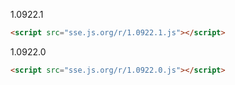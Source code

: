 1.0922.1
```html
<script src="sse.js.org/r/1.0922.1.js"></script>
```
1.0922.0
```html
<script src="sse.js.org/r/1.0922.0.js"></script>
```